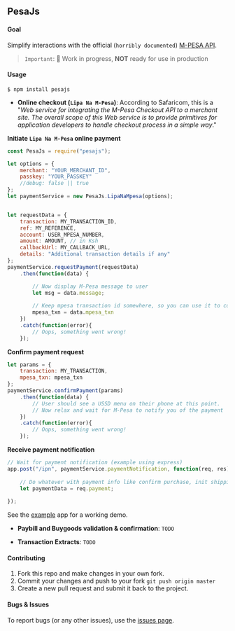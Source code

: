 ## PesaJs

#### Goal

Simplify interactions with the official (`horribly documented`) [M-PESA API](http://www.safaricom.co.ke/personal/m-pesa/do-more-with-m-pesa/m-pesa-api).

> `Important`: :construction:  Work in progress, **NOT** ready for use in production

#### Usage


```shell
$ npm install pesajs

```


- **Online checkout (`Lipa Na M-Pesa`)**: According to Safaricom, this is a "*Web service for integrating the M-Pesa 
Checkout API to a merchant site. The overall scope of this Web service is to provide primitives for application developers 
to handle checkout process in a simple way*."

**Initiate `Lipa Na M-Pesa` online payment**

```javascript
const PesaJs = require("pesajs");

let options = {
    merchant: "YOUR_MERCHANT_ID",
    passkey: "YOUR_PASSKEY"
    //debug: false || true
};
let paymentService = new PesaJs.LipaNaMpesa(options);


let requestData = {
    transaction: MY_TRANSACTION_ID,
    ref: MY_REFERENCE,
    account: USER_MPESA_NUMBER,
    amount: AMOUNT, // in Ksh
    callbackUrl: MY_CALLBACK_URL,
    details: "Additional transaction details if any"
};
paymentService.requestPayment(requestData)
    .then(function(data) {

        // Now display M-Pesa message to user
        let msg = data.message;
    
        // Keep mpesa transaction id somewhere, so you can use it to confirm transaction (next step).
        mpesa_txn = data.mpesa_txn
    })
    .catch(function(error){
        // Oops, something went wrong!
    });

```

**Confirm payment request**

```javascript
let params = {
    transaction: MY_TRANSACTION, 
    mpesa_txn: mpesa_txn
};
paymentService.confirmPayment(params)
    .then(function(data) {
        // User should see a USSD menu on their phone at this point.
        // Now relax and wait for M-Pesa to notify you of the payment
    })
    .catch(function(error){
        // Oops, something went wrong!
    });
```

**Receive payment notification**

```javascript
// Wait for payment notification (example using express)
app.post("/ipn", paymentService.paymentNotification, function(req, res) {
    
    // Do whatever with payment info like confirm purchase, init shipping, send download link, etc.
    let paymentData = req.payment;
   
});

```

See the [example](example/app.js) app for a working demo.

- **Paybill and Buygoods validation &amp; confirmation**: `TODO`

- **Transaction Extracts**: `TODO`


#### Contributing

1. Fork this repo and make changes in your own fork.
2. Commit your changes and push to your fork `git push origin master`
3. Create a new pull request and submit it back to the project.


#### Bugs & Issues

To report bugs (or any other issues), use the [issues page](https://github.com/aksalj/pesajs/issues).
